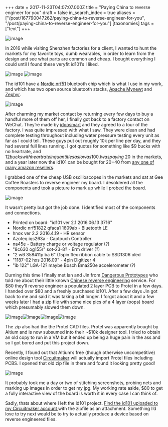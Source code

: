 +++
date = 2017-11-23T04:07:07.000Z
title = "Paying China to reverse engineer for you"
draft = false
in_search_index = true
aliases = ["/post/167790047262/paying-china-to-reverse-engineer-for-you", "/post/paying-china-to-reverse-engineer-for-you"]
[taxonomies]
tags = ["text"]
+++

![image](/images/tumblr_inline_p1w3tj2wSz1rp3p4d_540.jpg)

In 2016 while visiting Shenzhen factories for a client, I wanted to hunt the markets for my favorite toys, dumb wearables, in order to learn from the design and see what parts are common and cheap. I bought everything I could until I found these veryfit id101′s I liked.


<!-- more -->
![image](/images/tumblr_inline_ozdw1bQHiS1rp3p4d_540.jpg)
![image](/images/tumblr_inline_ozdw41O9MC1rp3p4d_540.jpg)

The id101 have a [Nordic nrf51](https://www.nordicsemi.com/Products/nRF51-Series-SoC) bluetooth chip which is what I use in my work, and which has two open source bluetooth stacks, [Apache Mynewt](https://mynewt.apache.org) and [Zephyr](https://www.zephyrproject.org).

![image](/images/tumblr_inline_ozdw2ib9Xz1rp3p4d_540.jpg)

After charming my market contact by returning every few days to buy a handful more of them off her, I finally got back to a factory contact on WeChat. They’re made by [idoosmart](http://www.idoosmart.com/index.html) and they agreed to a tour of the factory. I was quite impressed with what I saw. They were clean and had complete testing throughout including water pressure testing every unit as far as I could tell. These guys put out roughly 10k per line per day, and they had several full lines running. I got quotes for something like $9 bucks with no heartrate, and $12 bucks with heartrate in quantities as low as 100. I was paying ~$20 in the markets, and a year later now the id101 can be bought for $20-$40 from [any one of many amazon resellers](https://www.amazon.com/s/ref=nb_sb_noss?url=search-alias%3Dsporting&field-keywords=id+101).


I grabbed one of the cheap USB oscilloscopes in the markets and sat at Gee Coffee Roasters to reverse engineer my board. I desoldered all the components and took a picture to mark up while I probed the board.


![image](/images/tumblr_inline_ozdwf4DZ6O1rp3p4d_540.png)

It wasn’t pretty but got the job done. I identified most of the components and connections.
* Printed on board: "id101 ver 2.1 2016.06.13 3716"
* Nordic nrf51822 qfaca1 1609ab - Bluetooth LE
* hnox ver 2.2 2016.4.19 - HR sensor
* Azoteq iqs263a - Captouch Controller
* na45e - Battery charge or voltage regulator (?)
* "8c630 og155r" sot-23-8? - Erm driver (?)
* "2 w6 358411p ba 6" (15pin flex ribbon cable to SSD1306 oled
* "1187-02 hxs 2016.09" - 4pin Digitizer 4
* "ib 122" LGA-12? maybe Bosch Bma250e accelerometer (?)

Durning this time I finally met Ian and Jin from [Dangerous Prototypes](http://dangerousprototypes.com/) who told me about their little known [Chinese reverse engineering](http://dangerousprototypes.com/store/reverse_engineering) service. For $80 they’ll reverse engineer a populated 2 layer PCB to Protel in a few days. I handed over $80 and a freshly purchased id101. After a few days Jin got back to me and said it was taking a bit longer. I forgot about it and a few weeks later I had a zip file with some nice pics of a 4 layer (oops) board which presumably slowed them down.


![image](/images/tumblr_inline_ozdxy8ETVb1rp3p4d_540.jpg)![image](/images/tumblr_inline_ozdxymCnTb1rp3p4d_540.jpg)![image](/images/tumblr_inline_ozdxyu3ZPP1rp3p4d_540.jpg)![image](/images/tumblr_inline_ozdxz777Hk1rp3p4d_540.jpg)

The zip also had the the Protel CAD files. Protel was apparently bought by Altium and is now subsumed into their ~$10k designer tool. I tried to obtain an old copy to run in a VM but it ended up being a huge pain in the ass and so I got bored and put this project down.

Recently, I found out that Altium’s free (though otherwise uncompetitive) online design tool [Circuitmaker](https://circuitmaker.com) will actually import Protel files including PCBS. I opened that old zip file in there and found it looking pretty good!

![image](/images/tumblr_inline_ozdwkiJgrA1rp3p4d_540.png)

It probably took me a day or two of stitching screenshots, probing nets and marking up images in order to get my jpg. My working rate aside, $80 to get a fully interactive view of the board is worth it in every case I can think of.

Sadly, thats about where I left the id101 project. [Find the id101 uploaded to my Circuitmaker account ](https://circuitmaker.com/Projects/Details/Jacob-Rosenthal/id101)with the zipfile as an attachment. Something I’d love to try next would be to try to actually produce a device based on reverse engineered files.

